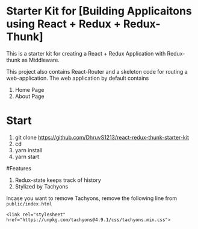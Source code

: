# Starter Kit for [Building Applicaitons using React + Redux + Redux-Thunk]

This is a starter kit for creating a React + Redux Application with Redux-thunk as Middleware.

This project also contains React-Router and a skeleton code for routing a web-application. The web application by default contains
1. Home Page
2. About Page

# Start
1. git clone https://github.com/DhruvS1213/react-redux-thunk-starter-kit <my-project-name>
2. cd <my-project-name>
3. yarn install
4. yarn start

#Features
1. Redux-state keeps track of history
2. Stylized by Tachyons 

Incase you want to remove Tachyons, remove the following line from `public/index.html`

`<link rel="stylesheet" href="https://unpkg.com/tachyons@4.9.1/css/tachyons.min.css">`